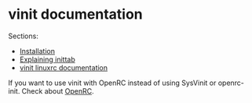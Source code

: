 # vinit documentation

Sections:
- [Installation](install.md)
- [Explaining inittab](inittab.md)
- [vinit linuxrc documentation](linuxrc/main.md)

If you want to use vinit with OpenRC instead of using SysVinit or openrc-init. Check about [OpenRC](openrc.md).